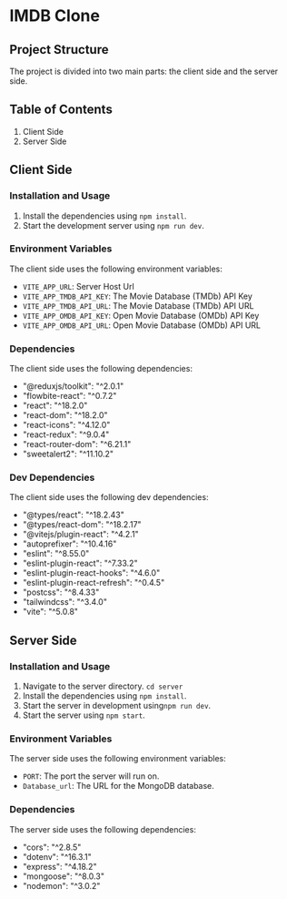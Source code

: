 # IMDB Clone

## Project Structure
The project is divided into two main parts: the client side and the server side. 

## Table of Contents
1. Client Side
2. Server Side

## Client Side

### Installation and Usage
1. Install the dependencies using `npm install`.
2. Start the development server using `npm run dev`.

### Environment Variables
The client side uses the following environment variables:
- `VITE_APP_URL`: Server Host Url
- `VITE_APP_TMDB_API_KEY`: The Movie Database (TMDb) API Key
- `VITE_APP_TMDB_API_URL`: The Movie Database (TMDb) API URL
- `VITE_APP_OMDB_API_KEY`: Open Movie Database (OMDb) API Key
- `VITE_APP_OMDB_API_URL`: Open Movie Database (OMDb) API URL

### Dependencies
The client side uses the following dependencies:
- "@reduxjs/toolkit": "^2.0.1"
- "flowbite-react": "^0.7.2"
- "react": "^18.2.0"
- "react-dom": "^18.2.0"
- "react-icons": "^4.12.0"
- "react-redux": "^9.0.4"
- "react-router-dom": "^6.21.1"
- "sweetalert2": "^11.10.2"

### Dev Dependencies
The client side uses the following dev dependencies:
- "@types/react": "^18.2.43"
- "@types/react-dom": "^18.2.17"
- "@vitejs/plugin-react": "^4.2.1"
- "autoprefixer": "^10.4.16"
- "eslint": "^8.55.0"
- "eslint-plugin-react": "^7.33.2"
- "eslint-plugin-react-hooks": "^4.6.0"
- "eslint-plugin-react-refresh": "^0.4.5"
- "postcss": "^8.4.33"
- "tailwindcss": "^3.4.0"
- "vite": "^5.0.8"

## Server Side

### Installation and Usage
1. Navigate to the server directory. `cd server`
2. Install the dependencies using `npm install`.
3. Start the server in development using`npm run dev`.
3. Start the server using `npm start`.

### Environment Variables
The server side uses the following environment variables:
- `PORT`: The port the server will run on.
- `Database_url`: The URL for the MongoDB database.

### Dependencies
The server side uses the following dependencies:
- "cors": "^2.8.5"
- "dotenv": "^16.3.1"
- "express": "^4.18.2"
- "mongoose": "^8.0.3"
- "nodemon": "^3.0.2"


